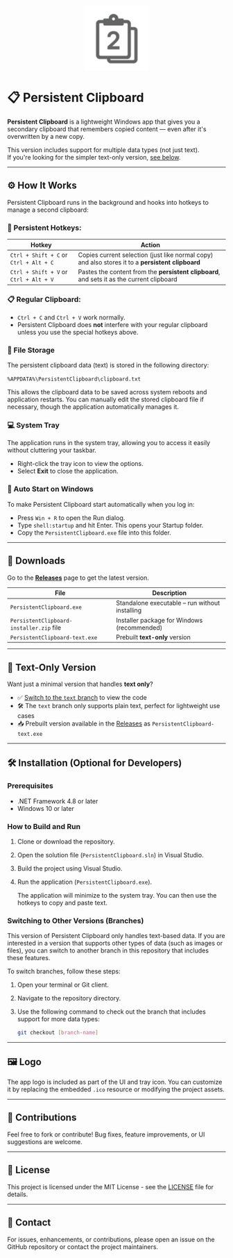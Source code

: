 <p align="center">
  <img src="assets/logo-transparent.png" alt="Persistent Clipboard Logo" width="150"/>
</p>

# 📋 Persistent Clipboard
**Persistent Clipboard** is a lightweight Windows app that gives you a secondary clipboard that remembers copied content — even after it's overwritten by a new copy.

This version includes support for multiple data types (not just text).  
If you're looking for the simpler text-only version, [see below](#text-only-version).

---

## ⚙️ How It Works

Persistent Clipboard runs in the background and hooks into hotkeys to manage a second clipboard:

### 🧠 Persistent Hotkeys:
| Hotkey                  | Action                                                                 |
|-------------------------|------------------------------------------------------------------------|
| `Ctrl + Shift + C` or `Ctrl + Alt + C` | Copies current selection (just like normal copy) and also stores it to a **persistent clipboard** |
| `Ctrl + Shift + V` or `Ctrl + Alt + V` | Pastes the content from the **persistent clipboard**, and sets it as the current clipboard         |

### 📋 Regular Clipboard:
- `Ctrl + C` and `Ctrl + V` work normally.
- Persistent Clipboard does **not** interfere with your regular clipboard unless you use the special hotkeys above.
### 📁 File Storage

The persistent clipboard data (text) is stored in the following directory:

`%APPDATA%\PersistentClipboard\clipboard.txt`

This allows the clipboard data to be saved across system reboots and application restarts. You can manually edit the stored clipboard file if necessary, though the application automatically manages it.

### 💻 System Tray

The application runs in the system tray, allowing you to access it easily without cluttering your taskbar.

- Right-click the tray icon to view the options.
- Select **Exit** to close the application.
### 🔄 Auto Start on Windows
To make Persistent Clipboard start automatically when you log in:

- Press `Win + R` to open the Run dialog.
- Type `shell:startup` and hit Enter. This opens your Startup folder.
- Copy the `PersistentClipboard.exe` file into this folder.
---

## 🔽 Downloads

Go to the [**Releases**](https://github.com/dinhitcom/PersistentClipboard/releases) page to get the latest version.

| File                     | Description                                 |
|--------------------------|---------------------------------------------|
| `PersistentClipboard.exe` | Standalone executable – run without installing |
| `PersistentClipboard-installer.zip` file              | Installer package for Windows (recommended) |
| `PersistentClipboard-text.exe` | Prebuilt **text-only** version                          |

---

## 📝 Text-Only Version

Want just a minimal version that handles **text only**?

- ✅ [Switch to the `text` branch](https://github.com/dinhitcom/PersistentClipboard/tree/text) to view the code
- 🛠️ The `text` branch only supports plain text, perfect for lightweight use cases
- 📥 Prebuilt version available in the [Releases](hhttps://github.com/dinhitcom/PersistentClipboard/releases) as `PersistentClipboard-text.exe`

---

## 🛠️ Installation (Optional for Developers)

### Prerequisites

- .NET Framework 4.8 or later
- Windows 10 or later

### How to Build and Run

1. Clone or download the repository.
2. Open the solution file (`PersistentClipboard.sln`) in Visual Studio.
3. Build the project using Visual Studio.
4. Run the application (`PersistentClipboard.exe`).
   
   The application will minimize to the system tray. You can then use the hotkeys to copy and paste text.


### Switching to Other Versions (Branches)

This version of Persistent Clipboard only handles text-based data. If you are interested in a version that supports other types of data (such as images or files), you can switch to another branch in this repository that includes these features.

To switch branches, follow these steps:

1. Open your terminal or Git client.
2. Navigate to the repository directory.
3. Use the following command to check out the branch that includes support for more data types:

   ```bash
   git checkout [branch-name]
---
## 🖼️ Logo

The app logo is included as part of the UI and tray icon. You can customize it by replacing the embedded `.ico` resource or modifying the project assets.

---

## 🤝 Contributions

Feel free to fork or contribute! Bug fixes, feature improvements, or UI suggestions are welcome.

---

## 🧾 License

This project is licensed under the MIT License - see the [LICENSE](LICENSE) file for details.

---

## 💬 Contact
For issues, enhancements, or contributions, please open an issue on the GitHub repository or contact the project maintainers.

